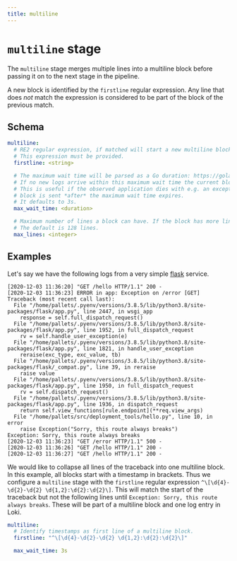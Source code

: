 ```yaml
---
title: multiline 
---
```


# `multiline` stage

The `multiline` stage merges multiple lines into a multiline block before passing it on to the next stage in the pipeline.

A new block is identified by the `firstline` regular expression. Any line that does *not* match the expression is considered to be part of the block of the previous match.

## Schema

```yaml
multiline:
  # RE2 regular expression, if matched will start a new multiline block.
  # This expression must be provided.
  firstline: <string>

  # The maximum wait time will be parsed as a Go duration: https://golang.org/pkg/time/#ParseDuration.
  # If no new logs arrive within this maximum wait time the current block will be sent on.
  # This is useful if the observed application dies with e.g. an exception. No new logs will arrive and the exception
  # block is sent *after* the maximum wait time expires.
  # It defaults to 3s.
  max_wait_time: <duration>

  # Maximum number of lines a block can have. If the block has more lines a new block is started.
  # The default is 128 lines.
  max_lines: <integer>
```

## Examples

Let's say we have the following logs from a very simple [flask](https://flask.palletsprojects.com) service.

```
[2020-12-03 11:36:20] "GET /hello HTTP/1.1" 200 -
[2020-12-03 11:36:23] ERROR in app: Exception on /error [GET]
Traceback (most recent call last):
  File "/home/pallets/.pyenv/versions/3.8.5/lib/python3.8/site-packages/flask/app.py", line 2447, in wsgi_app
    response = self.full_dispatch_request()
  File "/home/pallets/.pyenv/versions/3.8.5/lib/python3.8/site-packages/flask/app.py", line 1952, in full_dispatch_request
    rv = self.handle_user_exception(e)
  File "/home/pallets/.pyenv/versions/3.8.5/lib/python3.8/site-packages/flask/app.py", line 1821, in handle_user_exception
    reraise(exc_type, exc_value, tb)
  File "/home/pallets/.pyenv/versions/3.8.5/lib/python3.8/site-packages/flask/_compat.py", line 39, in reraise
    raise value
  File "/home/pallets/.pyenv/versions/3.8.5/lib/python3.8/site-packages/flask/app.py", line 1950, in full_dispatch_request
    rv = self.dispatch_request()
  File "/home/pallets/.pyenv/versions/3.8.5/lib/python3.8/site-packages/flask/app.py", line 1936, in dispatch_request
    return self.view_functions[rule.endpoint](**req.view_args)
  File "/home/pallets/src/deployment_tools/hello.py", line 10, in error
    raise Exception("Sorry, this route always breaks")
Exception: Sorry, this route always breaks
[2020-12-03 11:36:23] "GET /error HTTP/1.1" 500 -
[2020-12-03 11:36:26] "GET /hello HTTP/1.1" 200 -
[2020-12-03 11:36:27] "GET /hello HTTP/1.1" 200 -
```

We would like to collapse all lines of the traceback into one multiline block. In this example, all blocks start with a timestamp in brackets. Thus we configure a `multiline` stage with the `firstline` regular expression `^\[\d{4}-\d{2}-\d{2} \d{1,2}:\d{2}:\d{2}\]`. This will match the start of the traceback but not the following lines until `Exception: Sorry, this route always breaks`. These will be part of a multiline block and one log entry in Loki.

```yaml
multiline:
  # Identify timestamps as first line of a multiline block.
  firstline: "^\[\d{4}-\d{2}-\d{2} \d{1,2}:\d{2}:\d{2}\]"

  max_wait_time: 3s
```
